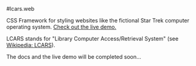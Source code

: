 #lcars.web

CSS Framework for styling websites like the fictional Star Trek computer operating system. [Check out the live demo.](http://tklepzig.github.io/lcars.web/)

LCARS stands for "Library Computer Access/Retrieval System" (see [Wikipedia: LCARS](https://en.wikipedia.org/wiki/LCARS)).

The docs and the live demo will be completed soon...
